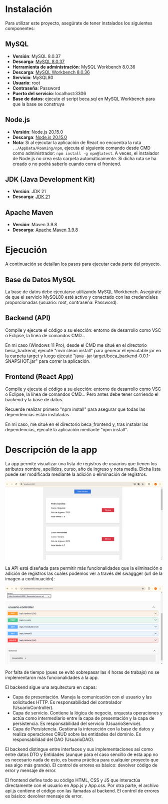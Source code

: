 # Instalación

Para utilizar este proyecto, asegúrate de tener instalados los siguientes componentes:

## MySQL

- **Versión**: MySQL 8.0.37
- **Descarga**: [MySQL 8.0.37](https://dev.mysql.com/downloads/mysql/)
- **Herramienta de administración**: MySQL Workbench 8.0.36
- **Descarga**: [MySQL Workbench 8.0.36](https://dev.mysql.com/downloads/workbench/)
- **Servicio**: MySQL80
- **Usuario**: root
- **Contraseña**: Password
- **Puerto del servicio**: localhost:3306
- **Base de datos**: ejecute el script beca.sql en MySQL Workbench para que la base se construya

## Node.js

- **Versión**: Node.js 20.15.0
- **Descarga**: [Node.js 20.15.0](https://nodejs.org/en/download/prebuilt-installer)
- **Nota**: Si al ejecutar la aplicación de React no encuentra la ruta `../AppData/Roaming/npm`, ejecuta el siguiente comando desde CMD como administrador: `npm install -g npm@latest`. A veces, el instalador de Node.js no crea esta carpeta automáticamente. Si dicha ruta se ha creado o no podrá saberlo cuando corra el frontend.

## JDK (Java Development Kit)

- **Versión**: JDK 21
- **Descarga**: [JDK 21](https://www.oracle.com/es/java/technologies/downloads/#jdk21-windows)

## Apache Maven

- **Versión**: Maven 3.9.8
- **Descarga**: [Apache Maven 3.9.8](https://maven.apache.org/download.cgi)

# Ejecución

A continuación se detallan los pasos para ejecutar cada parte del proyecto.

## Base de Datos MySQL

La base de datos debe ejecutarse utilizando MySQL Workbench. Asegúrate de que el servicio MySQL80 esté activo y conectado con las credenciales proporcionadas (usuario: root, contraseña: Password).

## Backend (API)

Compile y ejecute el código a su elección: entorno de desarrollo como VSC o Eclipse, la línea de comandos CMD...

En mi caso (Windows 11 Pro), desde el CMD me situé en el directorio beca_backend, ejecuté "mvn clean install" para generar el ejecutable jar en la carpeta target y luego ejecuté "java -jar target/beca_backend-0.0.1-SNAPSHOT.jar" para correr la aplicación.

## Frontend (React App)

Compile y ejecute el código a su elección: entorno de desarrollo como VSC o Eclipse, la línea de comandos CMD... Pero antes debe tener corriendo el backend y la base de datos.

Recuerde realizar primero "npm install" para asegurar que todas las dependencias están instaladas.

En mi caso, me situé en el directorio beca_frontend y, tras instalar las dependencias, ejecuté la aplicación mediante "npm install".

# Descripción de la app

La app permite visualizar una lista de registros de usuarios que tienen los atributos nombre, apellidos, curso, año de ingreso y nota media. Dicha lista puede ser modificada mediante la adición o eliminación de registros.

![Vista de la página de la app web](img1.png)

La API está diseñada para permitir más funcionalidades que la eliminación o adición de registros las cuales podemos ver a través del swaggger (url de la imagen a continuación):

![Funciones de la API](img2.png)

Por falta de tiempo (pues se evitó sobrepasar las 4 horas de trabajo) no se implementaron más funcionalidades a la app.

El backend sigue una arquitectura en capas:
- Capa de presentación. Maneja la comunicación con el usuario y las solicitudes HTTP. Es responsabilidad del controlador (UsuarioController).
- Capa de servicio. Contiene la lógica de negocio, orquesta operaciones y actúa como intermediario entre la capa de presentación y la capa de persistencia. Es responsabilidad del servicio (UsuarioService).
- Capa de Persistencia. Gestiona la interacción con la base de datos y realiza operaciones CRUD sobre las entidades del dominio. Es responsabilidad del DAO (UsuarioDAO).

El backend distingue entre interfaces y sus implementaciones así como entre datos DTO y Entidades (aunque para el caso sencillo de esta app no es necesario nada de esto, es buena práctica para cualquier proyecto que sea algo más grande). El control de errores es básico: devolver código de error y mensaje de error.

El frontend define todo su código HTML, CSS y JS que interactúa directamente con el usuario en App.js y App.css. Por otra parte, el archivo api.js contiene el código con las llamadas al backend. El control de errores es básico: devolver mensaje de error.

















